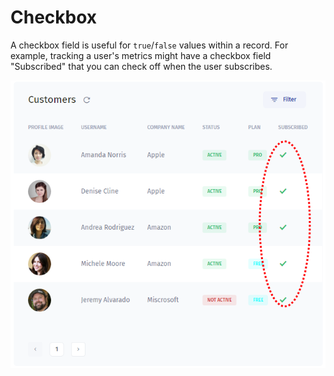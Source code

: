 # Checkbox

A checkbox field is useful for `true`/`false` values within a record. For example, tracking a user's metrics might have a checkbox field "Subscribed" that you can check off when the user subscribes.

![](<../../../../.gitbook/assets/image (718).png>)


